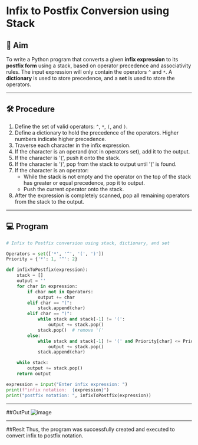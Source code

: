 # Infix to Postfix Conversion using Stack

## 📌 Aim
To write a Python program that converts a given **infix expression** to its **postfix form** using a stack, based on operator precedence and associativity rules. The input expression will only contain the operators `^` and `*`. A **dictionary** is used to store precedence, and a **set** is used to store the operators.

---

## 🛠 Procedure
1. Define the set of valid operators: `^`, `*`, `(`, and `)`.
2. Define a dictionary to hold the precedence of the operators. Higher numbers indicate higher precedence.
3. Traverse each character in the infix expression.
4. If the character is an operand (not in operators set), add it to the output.
5. If the character is '(', push it onto the stack.
6. If the character is ')', pop from the stack to output until '(' is found.
7. If the character is an operator:
   - While the stack is not empty and the operator on the top of the stack has greater or equal precedence, pop it to output.
   - Push the current operator onto the stack.
8. After the expression is completely scanned, pop all remaining operators from the stack to the output.

---

## 💻 Program
```python
# Infix to Postfix conversion using stack, dictionary, and set

Operators = set(['*', '^', '(', ')'])
Priority = {'*': 1, '^': 2}

def infixToPostfix(expression):
    stack = []
    output = ''
    for char in expression:
        if char not in Operators:
            output += char
        elif char == "(":
            stack.append(char)
        elif char == ")":
            while stack and stack[-1] != '(': 
                output += stack.pop()
            stack.pop()  # remove '('
        else:
            while stack and stack[-1] != '(' and Priority[char] <= Priority.get(stack[-1], 0):
                output += stack.pop()
            stack.append(char)

    while stack:
        output += stack.pop()
    return output

expression = input("Enter infix expression: ")
print(f"infix notation:  {expression}")
print("postfix notation: ", infixToPostfix(expression))

```

---

##OutPut
![image](https://github.com/user-attachments/assets/5092b0b4-eaa2-4bf9-a300-8f191aee9afd)

---

##Reslt
Thus, the program was successfully created and executed to convert infix to postfix notation.



